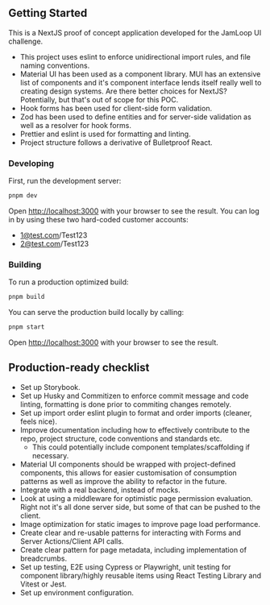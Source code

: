 ## Getting Started

This is a NextJS proof of concept application developed for the JamLoop UI challenge.

- This project uses eslint to enforce unidirectional import rules, and file naming conventions.
- Material UI has been used as a component library. MUI has an extensive list of components and it's component interface lends itself really well to creating design systems. Are there better choices for NextJS? Potentially, but that's out of scope for this POC.
- Hook forms has been used for client-side form validation.
- Zod has been used to define entities and for server-side validation as well as a resolver for hook forms.
- Prettier and eslint is used for formatting and linting. 
- Project structure follows a derivative of Bulletproof React.

### Developing
First, run the development server:

```bash
pnpm dev
```

Open [http://localhost:3000](http://localhost:3000) with your browser to see the result.
You can log in by using these two hard-coded customer accounts:

- 1@test.com/Test123
- 2@test.com/Test123

### Building
To run a production optimized build:

```bash
pnpm build
```

You can serve the production build locally by calling:

```bash
pnpm start
```

Open [http://localhost:3000](http://localhost:3000) with your browser to see the result.

## Production-ready checklist

- Set up Storybook.
- Set up Husky and Commitizen to enforce commit message and code linting, formatting is done prior to commiting changes remotely.
- Set up import order eslint plugin to format and order imports (cleaner, feels nice).
- Improve documentation including how to effectively contribute to the repo, project structure, code conventions and standards etc.
  - This could potentially include component templates/scaffolding if necessary.
- Material UI components should be wrapped with project-defined components, this allows for easier customisation of consumption patterns as well as improve the ability to refactor in the future.
- Integrate with a real backend, instead of mocks. 
- Look at using a middleware for optimistic page permission evaluation. Right not it's all done server side, but some of that can be pushed to the client.
- Image optimization for static images to improve page load performance.
- Create clear and re-usable patterns for interacting with Forms and Server Actions/Client API calls.
- Create clear pattern for page metadata, including implementation of breadcrumbs.
- Set up testing, E2E using Cypress or Playwright, unit testing for component library/highly reusable items using React Testing Library and Vitest or Jest.
- Set up environment configuration.
